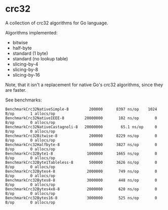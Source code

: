 # crc32

A collection of crc32 algorithms for Go language.

Algorithms implemented:
* bitwise
* half-byte
* standard (1 byte)
* standard (no lookup table)
* slicing-by-4
* slicing-by-8
* slicing-by-16

Note, that it isn't a replacement for native Go's crc32 algorithms, since they are faster.

See benchmarks:
```
BenchmarkCrc32NativeSimple-8         200000      8397 ns/op    1024 B/op       1 allocs/op
BenchmarkCrc32NativeIEEE-8         20000000       102 ns/op       0 B/op       0 allocs/op
BenchmarkCrc32NativeCastagnoli-8   20000000        65.1 ns/op     0 B/op       0 allocs/op
BenchmarkCrc32Bitwise-8              200000      8229 ns/op       0 B/op       0 allocs/op
BenchmarkCrc32Halfbyte-8             500000      3827 ns/op       0 B/op       0 allocs/op
BenchmarkCrc32Byte1-8               1000000      1665 ns/op       0 B/op       0 allocs/op
BenchmarkCrc32Byte1Tableless-8       500000      3626 ns/op       0 B/op       0 allocs/op
BenchmarkCrc32Bytes4-8              2000000       749 ns/op       0 B/op       0 allocs/op
BenchmarkCrc32Bytes8-8              3000000       448 ns/op       0 B/op       0 allocs/op
BenchmarkCrc32Bytes4x8-8            2000000       620 ns/op       0 B/op       0 allocs/op
BenchmarkCrc32Bytes16-8             3000000       525 ns/op       0 B/op       0 allocs/op
```
